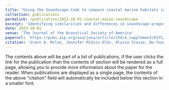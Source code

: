 ```yaml
---
title: "Using the Soundscape Code to compare coastal marine habitats in the Gulf of Maine"
collection: publications
permalink: /publication/2023-10-01-coastal-maine-soundscape
excerpt: 'Identifying similarities and differences in soundscape properties among coastal marine habitats is valuable for determining indicators of habitat composition, assessing functional connectivity among habitats, and informing management decisions regarding the soundscapes of these habitats. The “Soundscape Code,” proposed and developed by Dylan Wilford, enables rapid calculation of values for four salient soundscape properties: amplitude, impulsivity, periodicity, and dissimilarity. This enables multivariate statistical analyses to quantitatively compare soundscapes in different habitat types and geographic regions. The objective of the current work was to determine whether geographic region or habitat type accounts for more variability in coastal soundscape properties. Passive acoustic recordings were acquired in three different habitat types (sand, macroalgae, and eelgrass dominated substrates), in each of four different geographic locations along the New Hampshire/Maine coastline, to compare the soundscapes of habitats with varied biological and geophysical substrate composition. Results indicate that geographic location accounted for more variability in the soundscapes than habitat type, suggesting that habitats’ local connectivity outweighs acoustic and biological uniformity of the same habitat type over broader spatial scales. Future analyses will incorporate metagenomic data for predictive modeling of habitat composition through the combined use of passive acoustic monitoring and metabarcoding of seawater samples.'
date: 2023-10-01
venue: 'The Journal of the Acoustical Society of America'
paperurl: 'https://pubs.aip.org/asa/jasa/article/154/4_supplement/A171/2924121/Using-the-Soundscape-Code-to-compare-coastal'
citation: 'Grant A. Milne, Jennifer Miksis-Olds, Alyssa Stasse, Bo-Young Lee, Dylan Wilford, Shaurya Baruah, Bonnie Brown; Using the Soundscape Code to compare coastal marine habitats in the Gulf of Maine. J. Acoust. Soc. Am. 1 October 2023; 154 (4_supplement): A171. https://doi.org/10.1121/10.0023165'
---
```


The contents above will be part of a list of publications, if the user clicks the link for the publication than the contents of section will be rendered as a full page, allowing you to provide more information about the paper for the reader. When publications are displayed as a single page, the contents of the above "citation" field will automatically be included below this section in a smaller font.
